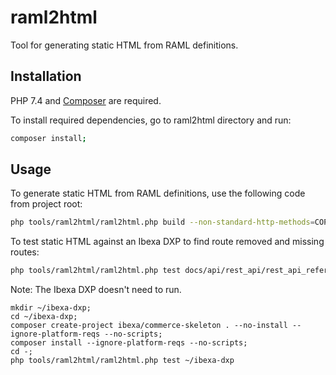 # raml2html

Tool for generating static HTML from RAML definitions.   

## Installation

PHP 7.4 and [Composer](https://getcomposer.org/) are required.

To install required dependencies, go to raml2html directory and run:

```sh
composer install;
``` 

## Usage

To generate static HTML from RAML definitions, use the following code from project root:

```sh
php tools/raml2html/raml2html.php build --non-standard-http-methods=COPY,MOVE,PUBLISH,SWAP -t default -o docs/api/rest_api/rest_api_reference/ docs/api/rest_api/rest_api_reference/input/ez.raml
```

To test static HTML against an Ibexa DXP to find route removed and missing routes:

```sh
php tools/raml2html/raml2html.php test docs/api/rest_api/rest_api_reference/rest_api_reference.html ~/ibexa-dxp
```

Note: The Ibexa DXP doesn't need to run.

```shell
mkdir ~/ibexa-dxp;
cd ~/ibexa-dxp;
composer create-project ibexa/commerce-skeleton . --no-install --ignore-platform-reqs --no-scripts;
composer install --ignore-platform-reqs --no-scripts;
cd -;
php tools/raml2html/raml2html.php test ~/ibexa-dxp
```
